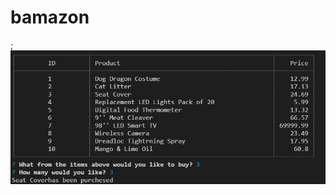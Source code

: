 # bamazon
[](screenShots/start-of-list.png);
[](screenShots/the-rest-of-the-list.png)
[](screenShots/the-amount.png)
![](screenShots/new-full-working.png)
